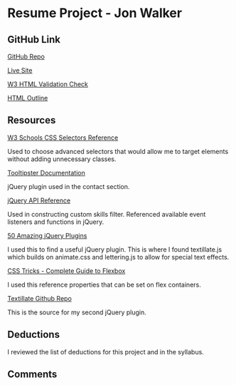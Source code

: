 # Resume Project - Jon Walker

## GitHub Link

[GitHub Repo](https://github.com/the-real-jon-walker/project_resume_walker_jon)

[Live Site](http://walkerportfolio.com/resume-proto/)

[W3 HTML Validation Check](https://validator.w3.org/nu/?doc=http%3A%2F%2Fwalkerportfolio.com%2Fresume-proto%2F)

[HTML Outline](https://gsnedders.html5.org/outliner/process.py?url=http%3A%2F%2Fwalkerportfolio.com%2Fresume-proto%2F)

## Resources

[W3 Schools CSS Selectors Reference](https://www.w3schools.com/cssref/css_selectors.asp)

Used to choose advanced selectors that would allow me to target elements without adding unnecessary classes.

[Tooltipster Documentation](http://iamceege.github.io/tooltipster/)

jQuery plugin used in the contact section.

[jQuery API Reference](http://api.jquery.com/)

Used in constructing custom skills filter. Referenced available event listeners and functions in jQuery.

[50 Amazing jQuery Plugins](https://tutorialzine.com/2013/04/50-amazing-jquery-plugins)

I used this to find a useful jQuery plugin. This is where I found textillate.js which builds on animate.css and lettering.js to allow for special text effects.

[CSS Tricks - Complete Guide to Flexbox](https://css-tricks.com/snippets/css/a-guide-to-flexbox/)

I used this reference properties that can be set on flex containers.

[Textillate Github Repo](https://github.com/jschr/textillate)

This is the source for my second jQuery plugin.

## Deductions

I reviewed the list of deductions for this project and in the syllabus.

## Comments
